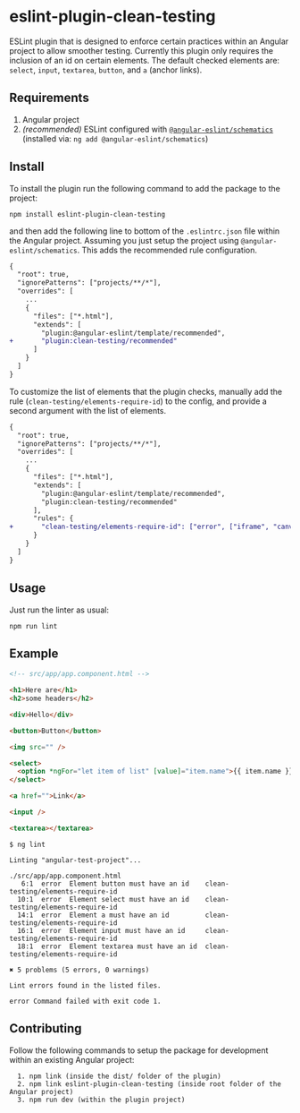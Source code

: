 # eslint-plugin-clean-testing

ESLint plugin that is designed to enforce certain practices within an Angular project to allow smoother testing. Currently this plugin only requires the inclusion of an id on certain elements. The default checked elements are: `select`, `input`, `textarea`, `button`, and `a` (anchor links).


## Requirements

1. Angular project
2. *(recommended)* ESLint configured with [`@angular-eslint/schematics`](https://github.com/angular-eslint/angular-eslint) (installed via: `ng add @angular-eslint/schematics`)


## Install

To install the plugin run the following command to add the package to the project:

```
npm install eslint-plugin-clean-testing
```

and then add the following line to bottom of the `.eslintrc.json` file within the Angular project. Assuming you just setup the project using `@angular-eslint/schematics`. This adds the recommended rule configuration.

```diff
{
  "root": true,
  "ignorePatterns": ["projects/**/*"],
  "overrides": [
    ...
    {
      "files": ["*.html"],
      "extends": [
        "plugin:@angular-eslint/template/recommended",
+       "plugin:clean-testing/recommended"
      ]
    }
  ]
}
```

To customize the list of elements that the plugin checks, manually add the rule (`clean-testing/elements-require-id`) to the config, and provide a second argument with the list of elements.

```diff
{
  "root": true,
  "ignorePatterns": ["projects/**/*"],
  "overrides": [
    ...
    {
      "files": ["*.html"],
      "extends": [
        "plugin:@angular-eslint/template/recommended",
        "plugin:clean-testing/recommended"
      ],
      "rules": {
+       "clean-testing/elements-require-id": ["error", ["iframe", "canvas" ...]]
      }
    }
  ]
}
```


## Usage

Just run the linter as usual:

```
npm run lint
```

## Example

```html
<!-- src/app/app.component.html -->

<h1>Here are</h1>
<h2>some headers</h2>

<div>Hello</div>

<button>Button</button>

<img src="" />

<select>
  <option *ngFor="let item of list" [value]="item.name">{{ item.name }}</option>
</select>

<a href="">Link</a>

<input />

<textarea></textarea>
```

```text
$ ng lint

Linting "angular-test-project"...

./src/app/app.component.html
   6:1  error  Element button must have an id    clean-testing/elements-require-id
  10:1  error  Element select must have an id    clean-testing/elements-require-id
  14:1  error  Element a must have an id         clean-testing/elements-require-id
  16:1  error  Element input must have an id     clean-testing/elements-require-id
  18:1  error  Element textarea must have an id  clean-testing/elements-require-id

✖ 5 problems (5 errors, 0 warnings)

Lint errors found in the listed files.

error Command failed with exit code 1.
```


## Contributing

Follow the following commands to setup the package for development within an existing Angular project:

```
  1. npm link (inside the dist/ folder of the plugin)
  2. npm link eslint-plugin-clean-testing (inside root folder of the Angular project)
  3. npm run dev (within the plugin project)
```

